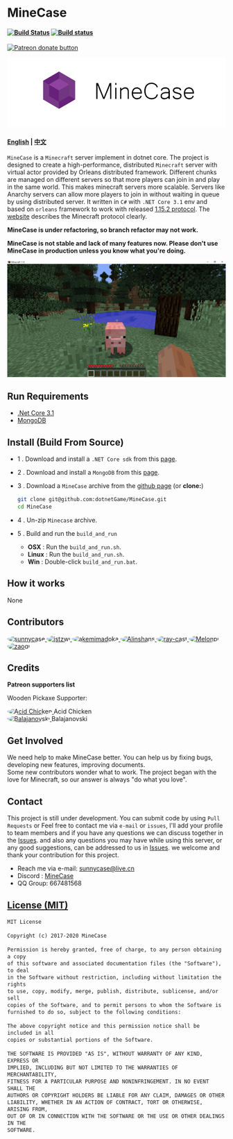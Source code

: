 MineCase 
======================================
#### [![Build Status](https://travis-ci.org/dotnetGame/MineCase.svg?branch=master)](https://travis-ci.org/dotnetGame/MineCase)   [![Build status](https://ci.appveyor.com/api/projects/status/w9h243k1lqee2ke5/branch/master?svg=true)](https://ci.appveyor.com/project/sunnycase/minecase/branch/master) 
<a href="https://www.patreon.com/SooChowJunWang"><img src="https://img.shields.io/endpoint.svg?url=https://shieldsio-patreon.herokuapp.com/SooChowJunWang&style=for-the-badge" alt="Patreon donate button" /></a>

![Logo](doc/logo/MineCaseLogo.png)

#### [English](https://github.com/dotnetGame/MineCase/blob/master/README.md) | [中文](https://github.com/dotnetGame/MineCase/blob/master/README-zh.md) 

`MineCase` is a `Minecraft` server implement in dotnet core. 
The project is designed to create a high-performance, distributed `Minecraft` server with virtual actor provided by Orleans distributed framework. 
Different chunks are managed on different servers so that more players can join in and play in the same world. This makes minecraft servers more scalable.
Servers like Anarchy servers can allow more players to join in without waiting in queue by using distributed server.
It written in `C#` with `.NET Core 3.1` env and based on `orleans` framework to work with released [1.15.2 protocol](https://www.minecraft.net/en-us/article/minecraft-java-edition-1-15-2). The [website](https://wiki.vg/) describes the Minecraft protocol clearly.

**MineCase is under refactoring, so branch refactor may not work.**

**MineCase is not stable and lack of many features now. Please don't use MineCase in production unless you know what you're doing.**

![Screenshots](screenshots/1.jpg)

## Run Requirements
* [.Net Core 3.1](https://www.microsoft.com/net/download)
* [MongoDB](https://www.mongodb.com/download-center/community)

## Install (Build From Source)
* 1 . Download and install a `.NET Core sdk` from this [page](https://www.microsoft.com/net/download).
* 2 . Download and install a `MongoDB` from this [page](https://www.mongodb.com/download-center?jmp=nav#community).
* 3 . Download a `MineCase` archive from the [github page](https://github.com/dotnetGame/MineCase/archive/master.zip)  (or **clone:**)
	
	```bash
	git clone git@github.com:dotnetGame/MineCase.git
	cd MineCase
	```
* 4 . Un-zip `Minecase` archive.
* 5 . Build and run the `build_and_run`
    * **OSX** : Run the `build_and_run.sh`.
    * **Linux** : Run the `build_and_run.sh`.
    * **Win** : Double-click `build_and_run.bat`.

## How it works
None



## Contributors
<div>
<span>
<a href="https://github.com/sunnycase">
<img style="border-radius:50%;width:55px;" src="https://avatars3.githubusercontent.com/u/3644879?s=460&v=4"  alt="sunnycase" />
</a>
</span>
<span>
<a href="https://github.com/jstzwj">
<img style="border-radius:50%;width:55px;" src="https://avatars0.githubusercontent.com/u/13167278?s=460&v=4"  alt="jstzwj" />
</a>
</span>
<span>
<a href="https://github.com/akemimadoka">
<img style="border-radius:50%;width:55px;" src="https://avatars3.githubusercontent.com/u/8528322?s=460&v=4"  alt="akemimadoka" />
</a>
</span>
<span>
<a href="https://github.com/Alinshans">
<img style="border-radius:50%;width:55px;" src="https://avatars1.githubusercontent.com/u/20122802?s=460&v=4"  alt="Alinshans" />
</a>
</span>
<span>
<a href="https://github.com/ray-cast">
<img style="border-radius:50%;width:55px;" src="https://avatars1.githubusercontent.com/u/6936875?s=460&v=4"  alt="ray-cast" />
</a>
</span>
<span>
<a href="https://github.com/Melonpi">
<img style="border-radius:50%;width:55px;" src="https://avatars2.githubusercontent.com/u/17426880?s=460&v=4"  alt="Melonpi" />
</a>
</span>
<span>
<a href="https://github.com/zaoqi">
<img style="border-radius:50%;width:55px;" src="https://avatars3.githubusercontent.com/u/19170231?s=460&v=4"  alt="zaoqi" />
</a>
</span>
</div>


## Credits

**Patreon supporters list**

Wooden Pickaxe Supporter:

<div>
<a href="https://www.patreon.com/acid_chicken">
<img style="border-radius:50%;width:55px;" src="https://c10.patreonusercontent.com/3/eyJ3IjoyMDB9/patreon-media/p/campaign/1299941/279827931eba4d3ebc5cc2586a106771/2.png?token-time=2145916800&token-hash=Fv8I_E9X9rxLgrnpW9dlYd5UuLKq4CEuFtCV4zmBJMc%3D"  alt="Acid Chicken" />
</a>Acid Chicken
</div>
<div>
<a href="https://www.patreon.com/user/creators?u=4934636">
<img style="border-radius:50%;width:55px;" src="https://c10.patreonusercontent.com/3/eyJ3IjoyMDB9/patreon-media/p/user/4934636/e1e75d594c234690a68fd3383bc377c2/1.jpg?token-time=2145916800&token-hash=JXAJzPnLZ5TmPij2y0SSOYgHg8Is_QQiOr6DjH9L_LU%3D"  alt="Balajanovski" />
</a>Balajanovski
</div>

## Get Involved

We need help to make MineCase better. You can help us by fixing bugs, developing new features, improving documents.  
Some new contributors wonder what to work. The project began with the love for Minecraft, so our answer is always "do what you love". 

## Contact
This project is still under development. 
You can submit code by using `Pull Requests` or Feel free to contact me via `e-mail` or `issues`, I'll add your profile to team members
and if you have any questions we can discuss together in the [Issues](https://github.com/dotnetGame/MineCase/issues).
and also any questions you may have while using this server, or any good suggestions, can be addressed to us in [Issues](https://github.com/dotnetGame/MineCase/issues).
we welcome and thank your contribution for this project.

* Reach me via e-mail: sunnycase@live.cn
* Discord : [MineCase](https://discord.gg/8Z5RSRn)
* QQ Group: 667481568

[License (MIT)](https://raw.githubusercontent.com/dotnetGame/MineCase/master/LICENSE)
-------------------------------------------------------------------------------
	MIT License
	
	Copyright (c) 2017-2020 MineCase
	
	Permission is hereby granted, free of charge, to any person obtaining a copy
	of this software and associated documentation files (the "Software"), to deal
	in the Software without restriction, including without limitation the rights
	to use, copy, modify, merge, publish, distribute, sublicense, and/or sell
	copies of the Software, and to permit persons to whom the Software is
	furnished to do so, subject to the following conditions:
	
	The above copyright notice and this permission notice shall be included in all
	copies or substantial portions of the Software.
	
	THE SOFTWARE IS PROVIDED "AS IS", WITHOUT WARRANTY OF ANY KIND, EXPRESS OR
	IMPLIED, INCLUDING BUT NOT LIMITED TO THE WARRANTIES OF MERCHANTABILITY,
	FITNESS FOR A PARTICULAR PURPOSE AND NONINFRINGEMENT. IN NO EVENT SHALL THE
	AUTHORS OR COPYRIGHT HOLDERS BE LIABLE FOR ANY CLAIM, DAMAGES OR OTHER
	LIABILITY, WHETHER IN AN ACTION OF CONTRACT, TORT OR OTHERWISE, ARISING FROM,
	OUT OF OR IN CONNECTION WITH THE SOFTWARE OR THE USE OR OTHER DEALINGS IN THE
	SOFTWARE.
